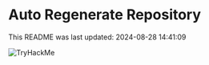 # Auto Regenerate Repository

This README was last updated: 2024-08-28 14:41:09

 ![TryHackMe](https://tryhackme.com/badge/533634)
